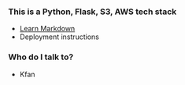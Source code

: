 ### This is a Python, Flask, S3, AWS tech stack  ###

* [Learn Markdown](https://bitbucket.org/tutorials/markdowndemo)
* Deployment instructions

### Who do I talk to? ###

* Kfan